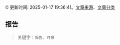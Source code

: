 :alarm_clock: 更新时间: 2025-01-17 19:36:41。[文章来源](/README.md)、[文章分类](/TAGS.md)

## 报告


> 关键字：`报告`、`月报`



